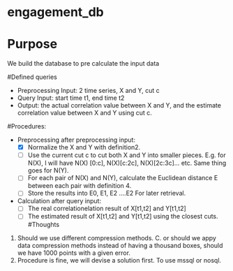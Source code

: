 # engagement_db
# Purpose
We  build the database to pre calculate the input data

#Defined queries
- Preprocessing Input: 2 time series, X and Y, cut c 
- Query Input: start time t1, end time t2 
- Output: the actual correlation value between X and Y, and the estimate correlation value between X and Y using cut c. 

#Procedures: 
- Preprocessing after preprocessing input: 
    - [X] Normalize the X and Y with definition2. 
    - [ ] Use the current cut c to cut both X and Y into smaller pieces. E.g. for N(X), I will have N(X) [0:c], N(X)[c:2c], N(X)[2c:3c]… etc. Same thing goes for N(Y). 
    - [ ] For each pair of N(X) and N(Y), calculate the Euclidean distance E between    each pair with definition 4. 
    - [ ] Store the results into E0, E1, E2 ….E2 For later retrieval. 
- Calculation after query input: 
    - [ ] The real correlationelation result of X[t1,t2] and Y[t1,t2]
    - [ ] The estimated result of X[t1,t2] and Y[t1,t2] using the closest cuts. 
#Thoughts
1. Should we use different compression methods. C. or should we appy data compression methods instead of having a thousand boxes, should we have 1000 points with a given error. 
2. Procedure is fine, we will devise a solution first. To use mssql or nosql. 



